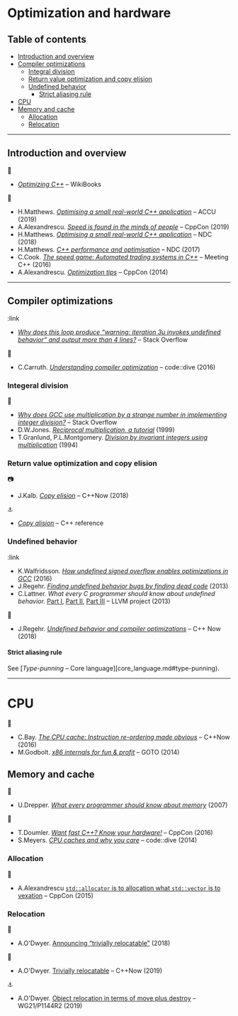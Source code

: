 # Optimization and hardware

## Table of contents

* [Introduction and overview](#introduction-and-overview)
* [Compiler optimizations](#compiler-optimizations)
	* [Integral division](#integral-division)
	* [Return value optimization and copy elision](#return-value-optimization-and-copy-elision)
	* [Undefined behavior](#undefined-behavior)
		* [Strict aliasing rule](#strict-aliasing-rule)
* [CPU](#cpu)
* [Memory and cache](#memory-and-cache)
	* [Allocation](#allocation)
	* [Relocation](#relocation)

---

## Introduction and overview

:link:

* [*Optimizing C++*](https://en.wikibooks.org/wiki/Optimizing_C%2B%2B) &ndash; WikiBooks

:movie_camera:

* H.Matthews. [*Optimising a small real-world C++ application*](https://www.youtube.com/watch?v=fDlE93hs_-U) &ndash; ACCU (2019)
* A.Alexandrescu. [*Speed is found in the minds of people*](https://www.youtube.com/watch?v=FJJTYQYB1JQ) &ndash; CppCon (2019)
* H.Matthews. [*Optimising a small real-world C++ application*](https://www.youtube.com/watch?v=IGFBCvroXJ8) &ndash; NDC (2018)
* H.Matthews. [*C++ performance and optimisation*](https://www.youtube.com/watch?v=eICYHA-eyXM) &ndash; NDC (2017)
* C.Cook. [*The speed game: Automated trading systems in C++*](https://www.youtube.com/watch?v=ulOLGX3HNCI) &ndash; Meeting C++ (2016)
* A.Alexandrescu. [*Optimization tips*](https://www.youtube.com/watch?v=Qq_WaiwzOtI) &ndash; CppCon (2014)

---

## Compiler optimizations

:link

* [*Why does this loop produce “warning: iteration 3u invokes undefined behavior” and output more than 4 lines?*](https://stackoverflow.com/questions/24296571/why-does-this-loop-produce-warning-iteration-3u-invokes-undefined-behavior-an) &ndash; Stack Overflow

:movie_camera:

* C.Carruth. [*Understanding compiler optimization*](https://www.youtube.com/watch?v=haQ2cijhvhE) &ndash; code::dive (2016)

### Integeral division

:link:

* [*Why does GCC use multiplication by a strange number in implementing integer division?*](https://stackoverflow.com/questions/41183935/why-does-gcc-use-multiplication-by-a-strange-number-in-implementing-integer-divi) &ndash; Stack Overflow
* D.W.Jones. [*Reciprocal multiplication, a tutorial*](https://homepage.divms.uiowa.edu/~jones/bcd/divide.html) (1999)
* T.Granlund, P.L.Montgomery. [*Division by invariant integers using multiplication*](https://gmplib.org/~tege/divcnst-pldi94.pdf) (1994)

### Return value optimization and copy elision

:camera:

* J.Kalb. [*Copy elision*](https://www.youtube.com/watch?v=fSB57PiXpRw) &ndash; C++Now (2018)

:anchor:

* [*Copy alision*](https://en.cppreference.com/w/cpp/language/copy_elision) &ndash; C++ reference

### Undefined behavior

:link

* K.Walfridsson. [*How undefined signed overflow enables optimizations in GCC*](https://kristerw.blogspot.com/2016/02/how-undefined-signed-overflow-enables.html) (2016)
* J.Regehr. [*Finding undefined behavior bugs by finding dead code*](https://blog.regehr.org/archives/970) (2013)
* C.Lattner. *What every C programmer should know about undefined behavior.* [Part I](http://blog.llvm.org/2011/05/what-every-c-programmer-should-know.html), [Part II](http://blog.llvm.org/2011/05/what-every-c-programmer-should-know_14.html), [Part III](http://blog.llvm.org/2011/05/what-every-c-programmer-should-know_21.html) &ndash; LLVM project (2013)

<!-- http://blog.regehr.org/archives/213 -->

:movie_camera:

* J.Regehr. [*Undefined behavior and compiler optimizations*](https://www.youtube.com/watch?v=AeEwxtEOgH0) &ndash; C++ Now (2018)

#### Strict aliasing rule

See [*Type-punning* &ndash; Core language][core_language.md#type-punning).

---

# CPU

:movie_camera:

* C.Bay. [*The CPU cache: Instruction re-ordering made obvious*](https://www.youtube.com/watch?v=tNkVUIv2gEE) &ndash; C++Now (2016)
* M.Godbolt. [*x86 internals for fun & profit*](https://www.youtube.com/watch?v=hgcNM-6wr34) &ndash; GOTO (2014)

## Memory and cache

:link:

* U.Drepper. [*What every programmer should know about memory*](https://people.freebsd.org/~lstewart/articles/cpumemory.pdf) (2007)

<!-- https://web.archive.org/web/20080107035604/http://www.cellperformance.com/mike_acton/2006/05/demystifying_the_restrict_keyw.html -->

:movie_camera:

* T.Doumler. [*Want fast C++? Know your hardware!*](https://www.youtube.com/watch?v=BP6NxVxDQIs) &ndash; CppCon (2016)
* S.Meyers. [*CPU caches and why you care*](https://www.youtube.com/watch?v=WDIkqP4JbkE) &ndash; code::dive (2014)

### Allocation

:movie_camera:

* A.Alexandrescu [`std::allocator` is to allocation what `std::vector` is to vexation](https://www.youtube.com/watch?v=LIb3L4vKZ7U) &ndash; CppCon (2015)

### Relocation

:link:

* A.O'Dwyer. [Announcing “trivially relocatable”](https://quuxplusone.github.io/blog/2018/07/18/announcing-trivially-relocatable/) (2018)

:movie_camera:

* A.O'Dwyer. [Trivially relocatable](https://www.youtube.com/watch?v=SGdfPextuAU) &ndash; C++Now (2019)

:anchor:

* A.O'Dwyer. [Object relocation in terms of move plus destroy](http://www.open-std.org/jtc1/sc22/wg21/docs/papers/2019/p1144r2.html) &ndash; WG21/P1144R2 (2019)

<!-- https://web.archive.org/web/20080107035604/http://www.cellperformance.com/mike_acton/2006/05/demystifying_the_restrict_keyw.html -->

<!-- https://www.airs.com/blog/archives/120
https://www.agner.org/optimize/optimizing_cpp.pdf
http://www.reedbeta.com/blog/data-oriented-hash-table/
 -->

